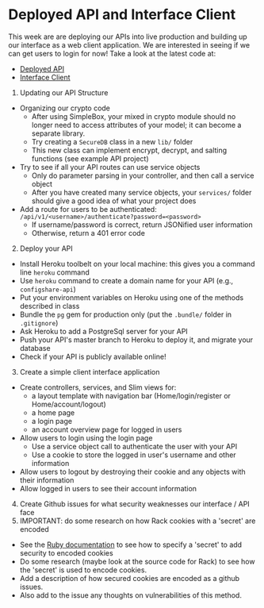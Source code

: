 # Deployed API and Interface Client

This week are are deploying our APIs into live production and building up our interface as a web client application. We are interested in seeing if we can get users to login for now! Take a look at the latest code at:
  - [Deployed API](https://github.com/ISS-Security/configshare)
  - [Interface Client](https://github.com/ISS-Security/configshare-app)

1. Updating our API Structure
  - Organizing our crypto code
    - After using SimpleBox, your mixed in crypto module should no longer need to access attributes of your model; it can become a separate library.
    - Try creating a `SecureDB` class in a new `lib/` folder
    - This new class can implement encrypt, decrypt, and salting functions (see example API project)
  - Try to see if all your API routes can use service objects
    - Only do parameter parsing in your controller, and then call a service object
    - After you have created many service objects, your `services/` folder should give a good idea of what your project does
  - Add a route for users to be authenticated: `/api/v1/<username>/authenticate?password=<password>`
    - If username/password is correct, return JSONified user information
    - Otherwise, return a 401 error code
2. Deploy your API
  - Install Heroku toolbelt on your local machine: this gives you a command line `heroku` command
  - Use `heroku` command to create a domain name for your API (e.g., `configshare-api`)
  - Put your environment variables on Heroku using one of the methods described in class
  - Bundle the `pg` gem for production only (put the `.bundle/` folder in `.gitignore`)
  - Ask Heroku to add a PostgreSql server for your API
  - Push your API's master branch to Heroku to deploy it, and migrate your database
  - Check if your API is publicly available online!
3. Create a simple client interface application
  - Create controllers, services, and Slim views for:
    - a layout template with navigation bar (Home/login/register or Home/account/logout)
    - a home page
    - a login page
    - an account overview page for logged in users
  - Allow users to login using the login page
    - Use a service object call to authenticate the user with your API
    - Use a cookie to store the logged in user's username and other information
  - Allow users to logout by destroying their cookie and any objects with their information
  - Allow logged in users to see their account information
4. Create Github issues for what security weaknesses our interface / API face
5. IMPORTANT: do some research on how Rack cookies with a 'secret' are encoded
  - See the [Ruby documentation](http://www.rubydoc.info/github/rack/rack/Rack/Session/Cookie) to see how to specify a 'secret' to add security to encoded cookies
  - Do some research (maybe look at the source code for Rack) to see how the 'secret' is used to encode cookies.
  - Add a description of how secured cookies are encoded as a github issues.
  - Also add to the issue any thoughts on vulnerabilities of this method.
